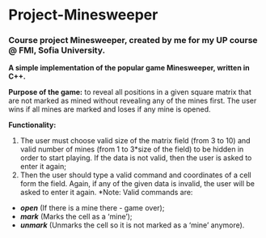 # Project-Minesweeper
### Course project Minesweeper, created by me for my UP course @ FMI, Sofia University.

**A simple implementation of the popular game Мinesweeper, written in C++.**

**Purpose of the game:** to reveal all positions in a given square matrix that are not marked as mined without revealing any of the mines first.
The user wins if all mines are marked and loses if any mine is opened.

**Functionality:**
1. The user must choose valid size of the matrix field (from 3 to 10) and valid number of mines (from 1 to 3*size of the field) to be hidden in order to start playing. If the data is not valid, then the user is asked to enter it again;
2. Then the user should type a valid command and coordinates of a cell form the field. Again, if any of the given data is invalid, the user will be asked to enter it again.
*Note: Valid commands are:
 - **_open_** (If there is a mine there - game over);
 - **_mark_** (Marks the cell as a ‘mine’);
 - **_unmark_** (Unmarks the cell so it is not marked as a ‘mine’ anymore).

